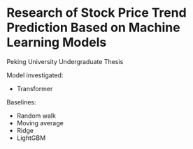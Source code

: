 # Research of Stock Price Trend Prediction Based on Machine Learning Models
Peking University Undergraduate Thesis

Model investigated:
- Transformer

Baselines:

- Random walk
- Moving average
- Ridge
- LightGBM
